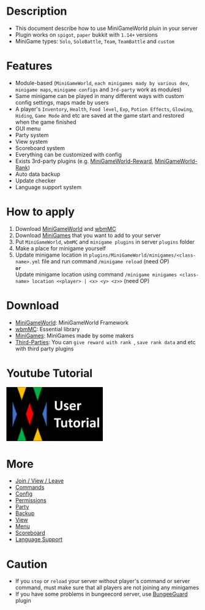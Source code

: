 # Description
- This document describe how to use MiniGameWorld pluin in your server
- Plugin works on `spigot`, `paper` bukkit with `1.14+` versions
- MiniGame types: `Solo`, `SoloBattle`, `Team`, `TeamBattle` and `custom`



# Features
- Module-based (`MiniGameWorld`, `each minigames mady by various dev`, `minigame maps`, `minigame configs` and `3rd-party` work as modules)
- Same minigame can be played in many different ways with custom config settings, maps made by users
- A player's `Inventory`, `Health`, `Food level`, `Exp`, `Potion Effects`, `Glowing`, `Hiding`, `Game Mode` and etc are saved at the game start and restored when the game finished
- GUI menu
- Party system
- View system
- Scoreboard system
- Everything can be customized with config
- Exists 3rd-party plugins (e.g. [MiniGameWorld-Reward], [MiniGameWorld-Rank])
- Auto data backup
- Update checker
- Language support system


# How to apply
1. Download [MiniGameWorld] and [wbmMC]
2. Download [MiniGames] that you want to add to your server
3. Put `MiniGameWorld`, `wbmMC` and `minigame plugins` in server `plugins` folder
4. Make a place for minigame yourself
5. Update minigame location in `plugins/MiniGameWorld/minigames/<class-name>.yml` file and run command `/minigame reload` (need OP)  
**`or`**  
Update minigame location using command `/minigame minigames <class-name> location <<player> | <x> <y> <z>>` (need OP)  



# Download
- [MiniGameWorld]: MiniGameWorld Framework
- [wbmMC]: Essential library
- [MiniGames]: MiniGames made by some makers
- [Third-Parties]: You can `give reward with rank `, `save rank data` and etc with third party plugins



# Youtube Tutorial
<a href="https://www.youtube.com/watch?v=sE0vaj0xM8Q">
<img src="youtube-user-tutorial-thumbnail.png" width="50%" ></img>
</a>



# More
- [Join / View / Leave]
- [Commands]
- [Config]
- [Permissions]
- [Party]
- [Backup]
- [View]
- [Menu]
- [Scoreboard]
- [Language Support]

# Caution
- If you `stop` or `reload` your server without player's command or server command, must make sure that all players are not joining any minigames
- If you have some problems in bungeecord server, use [BungeeGuard](https://www.spigotmc.org/resources/bungeeguard.79601/) plugin



[MiniGameWorld]: https://github.com/MiniGameWorlds/MiniGameWorld/releases
[wbmMC]: https://github.com/worldbiomusic/wbmMC/releases
[MiniGames]: https://github.com/MiniGameWorlds/AllMiniGames
[Commands]: commands.md
[Third-Parties]: https://github.com/MiniGameWorlds
[Join / View / Leave]: how-to-join-leave.md
[Youtube: User Tutorial]: https://youtu.be/sE0vaj0xM8Q
[Config]: config.md
[Permissions]: permissions.md
[Party]: party.md
[Backup]: backup.md
[View]: view.md
[Menu]: menu.md
[Scoreboard]: scoreboard.md
[Language Support]: language-support.md
[MiniGameWorld-Reward]: https://github.com/MiniGameWorlds/MiniGameWorld-Reward
[MiniGameWorld-Rank]: https://github.com/MiniGameWorlds/MiniGameWorld-Rank
